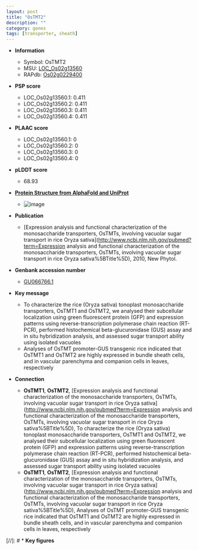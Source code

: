 ```yaml
---
layout: post
title: "OsTMT2"
description: ""
category: genes
tags: [transporter, sheath]
---
```


* **Information**  
    + Symbol: OsTMT2  
    + MSU: [LOC_Os02g13560](http://rice.plantbiology.msu.edu/cgi-bin/ORF_infopage.cgi?orf=LOC_Os02g13560)  
    + RAPdb: [Os02g0229400](http://rapdb.dna.affrc.go.jp/viewer/gbrowse_details/irgsp1?name=Os02g0229400)  

* **PSP score**  
    + LOC_Os02g13560.1: 0.411 
    + LOC_Os02g13560.2: 0.411 
    + LOC_Os02g13560.3: 0.411 
    + LOC_Os02g13560.4: 0.411 

* **PLAAC score**  
    + LOC_Os02g13560.1: 0 
    + LOC_Os02g13560.2: 0 
    + LOC_Os02g13560.3: 0 
    + LOC_Os02g13560.4: 0 

* **pLDDT score**
    + 68.93

* **[Protein Structure from AlphaFold and UniProt](https://www.uniprot.org/uniprotkb/Q6H536/entry#structure)**
    + ![image](https://ricepsp.github.io/images/Q6/AF-Q6H536-F1.png)

* **Publication**  
    + [Expression analysis and functional characterization of the monosaccharide transporters, OsTMTs, involving vacuolar sugar transport in rice Oryza sativa](http://www.ncbi.nlm.nih.gov/pubmed?term=Expression analysis and functional characterization of the monosaccharide transporters, OsTMTs, involving vacuolar sugar transport in rice Oryza sativa%5BTitle%5D), 2010, New Phytol.

* **Genbank accession number**  
    + [GU066766.1](http://www.ncbi.nlm.nih.gov/nuccore/GU066766.1)

* **Key message**  
    + To characterize the rice (Oryza sativa) tonoplast monosaccharide transporters, OsTMT1 and OsTMT2, we analysed their subcellular localization using green fluorescent protein (GFP) and expression patterns using reverse-transcription polymerase chain reaction (RT-PCR), performed histochemical beta-glucuronidase (GUS) assay and in situ hybridization analysis, and assessed sugar transport ability using isolated vacuoles
    + Analyses of OsTMT promoter-GUS transgenic rice indicated that OsTMT1 and OsTMT2 are highly expressed in bundle sheath cells, and in vascular parenchyma and companion cells in leaves, respectively

* **Connection**  
    + __OsTMT1__, __OsTMT2__, [Expression analysis and functional characterization of the monosaccharide transporters, OsTMTs, involving vacuolar sugar transport in rice Oryza sativa](http://www.ncbi.nlm.nih.gov/pubmed?term=Expression analysis and functional characterization of the monosaccharide transporters, OsTMTs, involving vacuolar sugar transport in rice Oryza sativa%5BTitle%5D), To characterize the rice (Oryza sativa) tonoplast monosaccharide transporters, OsTMT1 and OsTMT2, we analysed their subcellular localization using green fluorescent protein (GFP) and expression patterns using reverse-transcription polymerase chain reaction (RT-PCR), performed histochemical beta-glucuronidase (GUS) assay and in situ hybridization analysis, and assessed sugar transport ability using isolated vacuoles
    + __OsTMT1__, __OsTMT2__, [Expression analysis and functional characterization of the monosaccharide transporters, OsTMTs, involving vacuolar sugar transport in rice Oryza sativa](http://www.ncbi.nlm.nih.gov/pubmed?term=Expression analysis and functional characterization of the monosaccharide transporters, OsTMTs, involving vacuolar sugar transport in rice Oryza sativa%5BTitle%5D), Analyses of OsTMT promoter-GUS transgenic rice indicated that OsTMT1 and OsTMT2 are highly expressed in bundle sheath cells, and in vascular parenchyma and companion cells in leaves, respectively

[//]: # * **Key figures**  


